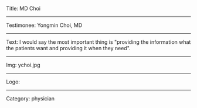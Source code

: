 Title: MD Choi

----

Testimonee: Yongmin Choi, MD

----

Text: I would say the most important thing is "providing the information what the patients want and providing it when they need".

----

Img: ychoi.jpg

----

Logo:

----

Category: physician
